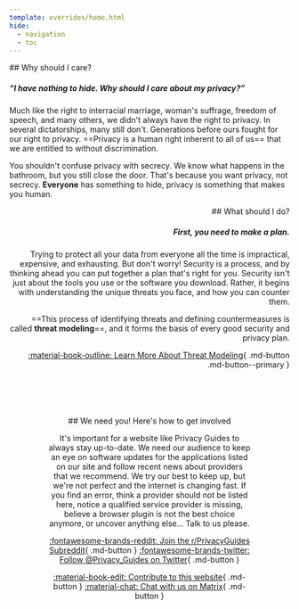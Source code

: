```yaml
---
template: overrides/home.html
hide:
  - navigation
  - toc
---
```


<div style="max-width:50rem;margin:auto;" markdown>
<div style="max-width:38rem;" markdown>
## Why should I care?

##### “I have nothing to hide. Why should I care about my privacy?”

Much like the right to interracial marriage, woman's suffrage, freedom of speech, and many others, we didn't always have the right to privacy. In several dictatorships, many still don't. Generations before ours fought for our right to privacy. ==Privacy is a human right inherent to all of us== that we are entitled to without discrimination.

You shouldn't confuse privacy with secrecy. We know what happens in the bathroom, but you still close the door. That's because you want privacy, not secrecy. **Everyone** has something to hide, privacy is something that makes you human.
</div>

<div style="margin-left:auto;margin-right:0;text-align:right;max-width:38rem;" markdown>
## What should I do?

##### First, you need to make a plan.

Trying to protect all your data from everyone all the time is impractical, expensive, and exhausting. But don't worry! Security is a process, and by thinking ahead you can put together a plan that's right for you. Security isn't just about the tools you use or the software you download. Rather, it begins with understanding the unique threats you face, and how you can counter them.

==This process of identifying threats and defining countermeasures is called **threat modeling**==, and it forms the basis of every good security and privacy plan.

[:material-book-outline: Learn More About Threat Modeling](threat-modeling.md){ .md-button .md-button--primary }
</div>
</div>

<center style="padding:5em;" markdown>
## We need you! Here's how to get involved

It's important for a website like Privacy Guides to always stay up-to-date. We need our audience to keep an eye on software updates for the applications listed on our site and follow recent news about providers that we recommend. We try our best to keep up, but we're not perfect and the internet is changing fast. If you find an error, think a provider should not be listed here, notice a qualified service provider is missing, believe a browser plugin is not the best choice anymore, or uncover anything else... Talk to us please.

[:fontawesome-brands-reddit: Join the r/PrivacyGuides Subreddit](https://www.reddit.com/r/privacyguides){ .md-button }
[:fontawesome-brands-twitter: Follow @Privacy_Guides on Twitter](https://twitter.com/privacy_guides){ .md-button }

[:material-book-edit: Contribute to this website](https://github.com/privacyguides/privacyguides.org){ .md-button }
[:material-chat: Chat with us on Matrix](https://matrix.to/#/#privacyguides:matrix.org){ .md-button }
</center>
